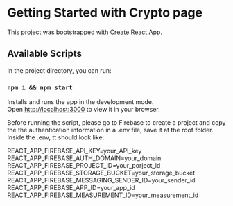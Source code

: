 # Getting Started with Crypto page

This project was bootstrapped with [Create React App](https://github.com/facebook/create-react-app).

## Available Scripts

In the project directory, you can run:

### `npm i && npm start`

Installs and runs the app in the development mode.\
Open [http://localhost:3000](http://localhost:3000) to view it in your browser.


Before running the script, please go to Firebase to create a project and copy the the authentication information in a .env file, save it at the roof folder. Inside the .env, tt should look like:

REACT_APP_FIREBASE_API_KEY=your_API_key
REACT_APP_FIREBASE_AUTH_DOMAIN=your_domain
REACT_APP_FIREBASE_PROJECT_ID=your_porject_id
REACT_APP_FIREBASE_STORAGE_BUCKET=your_storage_bucket
REACT_APP_FIREBASE_MESSAGING_SENDER_ID=your_sender_id
REACT_APP_FIREBASE_APP_ID=your_app_id
REACT_APP_FIREBASE_MEASUREMENT_ID=your_measurement_id


